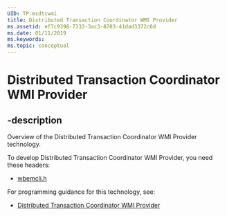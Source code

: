 ```yaml
---
UID: TP:msdtcwmi
title: Distributed Transaction Coordinator WMI Provider
ms.assetid: ef7c9398-7333-3ac3-8703-41dad3372c6d
ms.date: 01/11/2019
ms.keywords: 
ms.topic: conceptual
---
```


# Distributed Transaction Coordinator WMI Provider

## -description

Overview of the Distributed Transaction Coordinator WMI Provider technology.

To develop Distributed Transaction Coordinator WMI Provider, you need these headers:

 * [wbemcli.h](../wbemcli/index.md)

For programming guidance for this technology, see:
* [Distributed Transaction Coordinator WMI Provider](https://docs.microsoft.com/previous-versions/windows/desktop/msdtcwmi)

